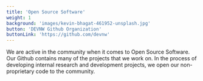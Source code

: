 ```yaml
---
title: 'Open Source Software'
weight: 1
background: 'images/kevin-bhagat-461952-unsplash.jpg'
button: 'DEVNW Github Organization'
buttonLink: 'https://github.com/devnw'
---
```

We are active in the community when it comes to Open Source Software. Our Github
contains many of the projects that we work on. In the process of developing
internal research and development projects, we open our non-proprietary code
to the community.
